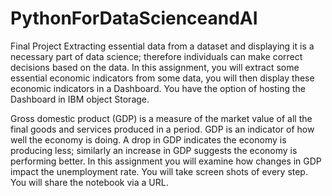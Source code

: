 # PythonForDataScienceandAI
Final Project
Extracting essential data from a dataset and displaying it is a necessary part of data science; therefore individuals can make correct decisions based on the data. In this assignment, you will extract some essential economic indicators from some data, you will then display these economic indicators in a Dashboard. You have the option of hosting the Dashboard in IBM object Storage.

Gross domestic product (GDP) is a measure of the market value of all the final goods and services produced in a period. GDP is an indicator of how well the economy is doing. A drop in GDP indicates the economy is producing less; similarly an increase in GDP suggests the economy is performing better. In this assignment you will examine how changes in GDP impact the unemployment rate. You will take screen shots of every step. You will share the notebook via a URL.
